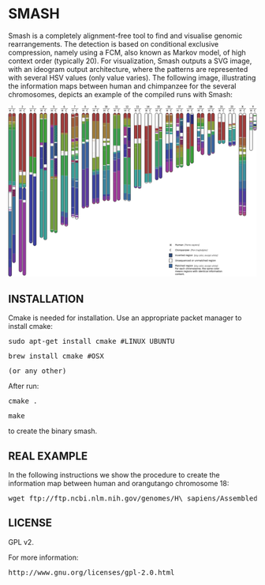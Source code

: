 # SMASH #

Smash is a completely alignment-free tool to find and visualise genomic rearrangements. The detection is based on conditional exclusive compression, namely using a FCM, also known as Markov model, of high context order (typically 20). For visualization, Smash outputs a SVG image, with an ideogram output architecture, where the patterns are represented with several HSV values (only value varies). The following image, illustrating the information maps between human and chimpanzee for the several chromosomes, depicts an example of the compiled runs with Smash: 

![ScreenShot](/HC.png)

## INSTALLATION ##
Cmake is needed for installation. Use an appropriate packet manager to install cmake:
<pre>sudo apt-get install cmake #LINUX UBUNTU</pre>
<pre>brew install cmake #OSX</pre>
<pre>(or any other)</pre>

After run:
<pre>cmake .</pre>
<pre>make</pre>
to create the binary smash.

## REAL EXAMPLE
In the following instructions we show the procedure to create the information map between human and orangutango chromosome 18:
<pre>wget ftp://ftp.ncbi.nlm.nih.gov/genomes/H\_sapiens/Assembled\_chromosomes/seq/hs\_ref\_GRCh38\_chr18.fa.gz</pre>

## LICENSE ##

GPL v2. 

For more information:
<pre>http://www.gnu.org/licenses/gpl-2.0.html</pre>

